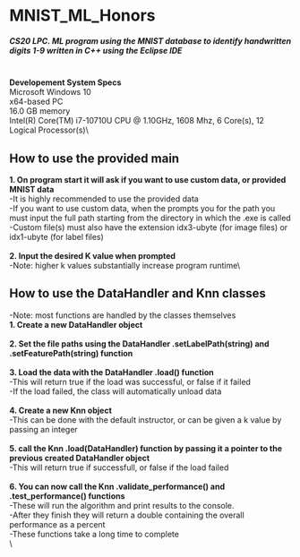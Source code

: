 # MNIST_ML_Honors
##### CS20 LPC. ML program using the MNIST database to identify handwritten digits 1-9 written in C++ using the Eclipse IDE
\
**Developement System Specs**\
Microsoft Windows 10\
x64-based PC\
16.0 GB memory\
Intel(R) Core(TM) i7-10710U CPU @ 1.10GHz, 1608 Mhz, 6 Core(s), 12 Logical Processor(s)\

## How to use the provided main
**1. On program start it will ask if you want to use custom data, or provided MNIST data**\
-It is highly recommended to use the provided data\
-If you want to use custom data, when the prompts you for the path you must input the full path starting from the directory in which the .exe is called\
-Custom file(s) must also have the extension idx3-ubyte (for image files) or idx1-ubyte (for label files)\
\
**2. Input the desired K value when prompted**\
-Note: higher k values substantially increase program runtime\
## How to use the DataHandler and Knn classes
-Note: most functions are handled by the classes themselves\
**1. Create a new DataHandler object**\
\
**2. Set the file paths using the DataHandler .setLabelPath(string) and .setFeaturePath(string) function**\
\
**3. Load the data with the DataHandler .load() function**\
-This will return true if the load was successful, or false if it failed\
-If the load failed, the class will automatically unload data\
\
**4. Create a new Knn object**\
-This can be done with the default instructor, or can be given a k value by passing an integer\
\
**5. call the Knn .load(DataHandler) function by passing it a pointer to the previous created DataHandler object**\
-This will return true if successfull, or false if the load failed\
\
**6. You can now call the Knn .validate_performance() and .test_performance() functions**\
-These will run the algorithm and print results to the console.\
-After they finish they will return a double containing the overall performance as a percent\
-These functions take a long time to complete\
\
